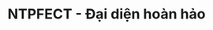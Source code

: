 ---
layout: post
title:  "NTPFECT - Đại diện hoàn hảo"
categories: [tree, dp, dfs, graph]
code: NTPFECT
src: NTPFECT.cpp
---